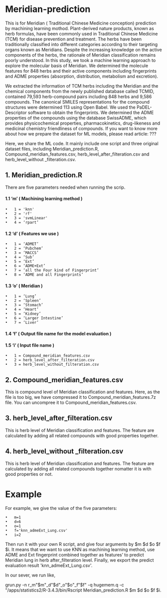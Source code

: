 # Meridian-prediction

This is for Meridian ( Traditional Chinese Medicine conception) prediction by machining learning mothod.
Plant-derived nature products, known as herb formulas, have been commonly used in Traditional Chinese Medicine (TCM) for disease prevention and treatment. The herbs have been traditionally classified into different categories according to their targeting organs known as Meridians. Despite the increasing knowledge on the active components of the herbs, the rationale of Meridian classification remains poorly understood. In this study, we took a machine learning approach to explore the molecular basis of Meridian. We determined the molecule features for 848 herbs and their active components including fingerprints and ADME properties (absorption, distribution, metabolism and excretion).

We extracted the information of TCM herbs including the Meridian and the chemical components from the newly published database called TCMID, contained 79,593 herb-compound pairs including 848 herbs and 9,586 compounds. The canonical SMILES representations for the compound structures were determined 113 using Open Babel. We used the PaDEL-Descriptor software to obtain the fingerprints. We determined the ADME properties of the compounds using the database SwissADME, which provides physicochemical properties, pharmacokinetics, drug-likeness and medicinal chemistry friendliness of compounds. If you want to know more about how we prepare the dataset for ML models, please read article: ??? 

Here, we share the ML code. It mainly include one script and three original dataset files, including Meridian_prediction.R, Compound_meridian_features.csv, herb_level_after_filteration.csv and herb_level_without _filteration.csv.

## 1.	Meridian_prediction.R 

There are five parameters needed when running the scrip. 

#### 1.1 ‘m’ ( Machining learning method )

    •	1 = 'knn'
    •	2 = 'rf'
    •	3 = 'svmLinear'
    •	4 = ‘rpart’
    
#### 1.2 ‘d’ ( Features we use )

    •	1 = ‘ADMET’
    •	2 = ‘Pubchem’
    •	3 = ‘MACCS’
    •	4 = ‘Sub’
    •	5 = ‘Ext’
    •	6 = ‘ADME+Ext’
    •	7 = ‘all the Four kind of Fingerprint’
    •	8 = ‘ADME and all Fingerprints’
    
#### 1.3 ‘o’ ( Meridian )

    •	1 = ‘Lung’
    •	2 = ‘Spleen’
    •	3 = ‘Stomach’
    •	4 = ‘Heart’
    •	5 = ‘Kidney’
    •	6 = ‘Larger Intestine’ 
    •	7 = ‘Liver’
    
#### 1.4 ‘f’ ( Output file name for the model evaluation )

#### 1.5 ‘i’ ( Input file name )

    •	1 = Compound_meridian_features.csv
    •	2 = herb_level_after_filteration.csv
    •	3 = herb_level_without_filteration.csv

## 2. Compound_meridian_features.csv

This is compound level of Meridian classification and features. Here, as the file is too big, we have compressed it to Compound_meridian_features.7z file. You can uncompree it to Compound_meridian_features.csv.

## 3. herb_level_after_filteration.csv

This is herb level of Meridian classification and features. The feature are calculated by adding all related compounds with good properties together.

## 4. herb_level_without _filteration.csv

This is herb level of Meridian classification and features. The feature are calculated by adding all related compounds together nomatter it is with good properties or not.

# Example

For example, we give the value of the five parameters:

    •	m=1
    •	d=6
    •	o=1
    •	f='knn_admeExt_Lung.csv'
    •	i=2
    
Then run it with your own R script, and give four arguments by $m $d $o $f $i. It means that we want to use KNN as machining learning method, use ADME and  Ext fingerprint combined together as features’ to  predict Meridian lung in herb after_filteration level. Finally, we export the predict evaluation result 'knn_admeExt_Lung.csv'.

In our sever, we run like, 

grun.py -n r_m"$m"_d"$d"_o"$o"_f"$f" -q hugemem.q -c "/apps/statistics2/R-3.4.3/bin/Rscript  Meridian_prediction.R $m $d $o $f $i.

